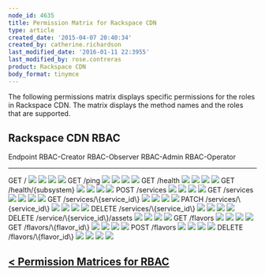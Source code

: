 ```yaml
---
node_id: 4635
title: Permission Matrix for Rackspace CDN
type: article
created_date: '2015-04-07 20:40:34'
created_by: catherine.richardson
last_modified_date: '2016-01-11 22:3955'
last_modified_by: rose.contreras
product: Rackspace CDN
body_format: tinymce
---
```


The following permissions matrix displays specific permissions for the
roles in Rackspace CDN. The matrix displays the method names and the
roles that are supported.

Rackspace CDN RBAC
------------------

  Endpoint                                   RBAC-Creator                                                                     RBAC-Observer                                                                    RBAC-Admin                                                                       RBAC-Operator
  ------------------------------------------ -------------------------------------------------------------------------------- -------------------------------------------------------------------------------- -------------------------------------------------------------------------------- --------------------------------------------------------------------------------
  GET /                                      ![](/knowledge_center/sites/default/files/field/image/green%20checkmark_4.png)   ![](/knowledge_center/sites/default/files/field/image/green%20checkmark_4.png)   ![](/knowledge_center/sites/default/files/field/image/green%20checkmark_4.png)   ![](/knowledge_center/sites/default/files/field/image/green%20checkmark_4.png)
  GET /ping                                  ![](/knowledge_center/sites/default/files/field/image/green%20checkmark_4.png)   ![](/knowledge_center/sites/default/files/field/image/green%20checkmark_4.png)   ![](/knowledge_center/sites/default/files/field/image/green%20checkmark_4.png)   ![](/knowledge_center/sites/default/files/field/image/green%20checkmark_4.png)
  GET /health                                ![](/knowledge_center/sites/default/files/field/image/red%20X.png)               ![](/knowledge_center/sites/default/files/field/image/red%20X.png)               ![](/knowledge_center/sites/default/files/field/image/red%20X.png)               ![](/knowledge_center/sites/default/files/field/image/green%20checkmark_4.png)
  GET /health/{subsystem}                    ![](/knowledge_center/sites/default/files/field/image/red%20X.png)               ![](/knowledge_center/sites/default/files/field/image/red%20X.png)               ![](/knowledge_center/sites/default/files/field/image/red%20X.png)               ![](/knowledge_center/sites/default/files/field/image/green%20checkmark_4.png)
  POST /services                             ![](/knowledge_center/sites/default/files/field/image/green%20checkmark_4.png)   ![](/knowledge_center/sites/default/files/field/image/red%20X.png)               ![](/knowledge_center/sites/default/files/field/image/green%20checkmark_4.png)   ![](/knowledge_center/sites/default/files/field/image/red%20X.png)
  GET /services                              ![](/knowledge_center/sites/default/files/field/image/green%20checkmark_4.png)   ![](/knowledge_center/sites/default/files/field/image/green%20checkmark_4.png)   ![](/knowledge_center/sites/default/files/field/image/green%20checkmark_4.png)   ![](/knowledge_center/sites/default/files/field/image/green%20checkmark_4.png)
  GET /services/\\{service\_id\\}            ![](/knowledge_center/sites/default/files/field/image/green%20checkmark_4.png)   ![](/knowledge_center/sites/default/files/field/image/green%20checkmark_4.png)   ![](/knowledge_center/sites/default/files/field/image/green%20checkmark_4.png)   ![](/knowledge_center/sites/default/files/field/image/green%20checkmark_4.png)
  PATCH /services/\\{service\_id\\}          ![](/knowledge_center/sites/default/files/field/image/green%20checkmark_4.png)   ![](/knowledge_center/sites/default/files/field/image/red%20X.png)               ![](/knowledge_center/sites/default/files/field/image/green%20checkmark_4.png)   ![](/knowledge_center/sites/default/files/field/image/red%20X.png)
  DELETE /services/\\{service\_id\\}         ![](/knowledge_center/sites/default/files/field/image/red%20X.png)               ![](/knowledge_center/sites/default/files/field/image/red%20X.png)               ![](/knowledge_center/sites/default/files/field/image/green%20checkmark_4.png)   ![](/knowledge_center/sites/default/files/field/image/red%20X.png)
  DELETE /service/\\{service\_id\\}/assets   ![](/knowledge_center/sites/default/files/field/image/red%20X.png)               ![](/knowledge_center/sites/default/files/field/image/red%20X.png)               ![](/knowledge_center/sites/default/files/field/image/green%20checkmark_4.png)   ![](/knowledge_center/sites/default/files/field/image/red%20X.png)
  GET /flavors                               ![](/knowledge_center/sites/default/files/field/image/green%20checkmark_4.png)   ![](/knowledge_center/sites/default/files/field/image/green%20checkmark_4.png)   ![](/knowledge_center/sites/default/files/field/image/green%20checkmark_4.png)   ![](/knowledge_center/sites/default/files/field/image/green%20checkmark_4.png)
  GET /flavors/\\{flavor\_id\\}              ![](/knowledge_center/sites/default/files/field/image/green%20checkmark_4.png)   ![](/knowledge_center/sites/default/files/field/image/green%20checkmark_4.png)   ![](/knowledge_center/sites/default/files/field/image/green%20checkmark_4.png)   ![](/knowledge_center/sites/default/files/field/image/green%20checkmark_4.png)
  POST /flavors                              ![](/knowledge_center/sites/default/files/field/image/red%20X.png)               ![](/knowledge_center/sites/default/files/field/image/red%20X.png)               ![](/knowledge_center/sites/default/files/field/image/red%20X.png)               ![](/knowledge_center/sites/default/files/field/image/green%20checkmark_4.png)
  DELETE /flavors/\\{flavor\_id\\}           ![](/knowledge_center/sites/default/files/field/image/red%20X.png)               ![](/knowledge_center/sites/default/files/field/image/red%20X.png)               ![](/knowledge_center/sites/default/files/field/image/red%20X.png)               ![](/knowledge_center/sites/default/files/field/image/green%20checkmark_4.png)

###  

[\< Permission Matrices for RBAC](http://www.rackspace.com/knowledge_center/article/permissions-matrix-for-role-based-access-control-rbac)
------------------------------------------------------------------------------------------------------------------------------------------

 

